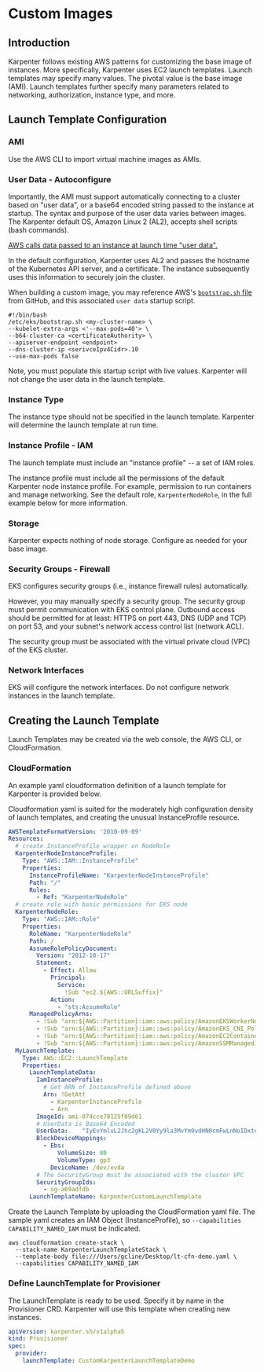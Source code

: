 # Custom Images

## Introduction

Karpenter follows existing AWS patterns for customizing the base image of
instances. More specifically, Karpenter uses EC2 launch templates. Launch
templates may specify many values. The pivotal value is the base image (AMI).
Launch templates further specify many parameters related to networking,
authorization, instance type, and more.  

## Launch Template Configuration

### AMI

Use the AWS CLI to import virtual machine images as AMIs. 

### User Data - Autoconfigure

Importantly, the AMI must support automatically connecting to a cluster based
on "user data", or a base64 encoded string passed to the instance at startup.
The syntax and purpose of the user data varies between images. The Karpenter
default OS, Amazon Linux 2 (AL2), accepts shell scripts (bash commands). 

[AWS calls data passed to an instance at launch time "user
data".](https://docs.aws.amazon.com/AWSEC2/latest/UserGuide/user-data.html#user-data-shell-scripts)

In the default configuration, Karpenter uses AL2 and passes the hostname of the
Kubernetes API server, and a certificate. The instance subsequently uses this
information to securely join the cluster.

When building a custom image, you may reference AWS's [`bootstrap.sh`
file](https://github.com/awslabs/amazon-eks-ami/blob/master/files/bootstrap.sh)
from GitHub, and this associated `user data` startup script. 

```
#!/bin/bash
/etc/eks/bootstrap.sh <my-cluster-name> \
--kubelet-extra-args <'--max-pods=40'> \
--b64-cluster-ca <certificateAuthority> \
--apiserver-endpoint <endpoint> 
--dns-cluster-ip <serivceIpv4Cidr>.10
--use-max-pods false
```

Note, you must populate this startup script with live values. Karpenter will
not change the user data in the launch template. 

### Instance Type

The instance type should not be specified in the launch template. Karpenter
will determine the launch template at run time. 

### Instance Profile - IAM

The launch template must include an "instance profile" -- a set of IAM roles. 

The instance profile must include all the permissions of the default Karpenter
node instance profile. For example, permission to run containers and manage
networking. See the default role, `KarpenterNodeRole`, in the full example
below for more information. 

### Storage

Karpenter expects nothing of node storage. Configure as needed for your base
image.

### Security Groups - Firewall

EKS configures security groups (i.e., instance firewall rules) automatically. 

However, you may manually specify a security group. The security group must
permit communication with EKS control plane. Outbound access should be
permitted for at least: HTTPS on port 443, DNS (UDP and TCP) on port 53, and
your subnet's network access control list (network ACL). 

The security group must be associated with the virtual private cloud (VPC) of
the EKS cluster.

### Network Interfaces

EKS will configure the network interfaces. Do not configure network instances
in the launch template.

## Creating the Launch Template

Launch Templates may be created via the web console, the AWS CLI, or
CloudFormation. 

### CloudFormation


An example yaml cloudformation definition of a launch template for Karpenter is
provided below. 

Cloudformation yaml is suited for the moderately high configuration density of
launch templates, and creating the unusual InstanceProfile resource. 

```yaml
AWSTemplateFormatVersion: '2010-09-09'
Resources:
  # create InstanceProfile wrapper on NodeRole
  KarpenterNodeInstanceProfile:
    Type: "AWS::IAM::InstanceProfile"
    Properties:
      InstanceProfileName: "KarpenterNodeInstanceProfile"
      Path: "/"
      Roles:
        - Ref: "KarpenterNodeRole"
  # create role with basic permissions for EKS node
  KarpenterNodeRole:
    Type: "AWS::IAM::Role"
    Properties:
      RoleName: "KarpenterNodeRole"
      Path: /
      AssumeRolePolicyDocument:
        Version: "2012-10-17"
        Statement:
          - Effect: Allow
            Principal:
              Service:
                !Sub "ec2.${AWS::URLSuffix}"
            Action:
              - "sts:AssumeRole"
      ManagedPolicyArns:
        - !Sub "arn:${AWS::Partition}:iam::aws:policy/AmazonEKSWorkerNodePolicy"
        - !Sub "arn:${AWS::Partition}:iam::aws:policy/AmazonEKS_CNI_Policy"
        - !Sub "arn:${AWS::Partition}:iam::aws:policy/AmazonEC2ContainerRegistryReadOnly"
        - !Sub "arn:${AWS::Partition}:iam::aws:policy/AmazonSSMManagedInstanceCore"
  MyLaunchTemplate:
    Type: AWS::EC2::LaunchTemplate
    Properties: 
      LaunchTemplateData: 
        IamInstanceProfile:
          # Get ARN of InstanceProfile defined above
          Arn: !GetAtt
            - KarpenterInstanceProfile
            - Arn
        ImageId: ami-074cce78125f09d61
        # UserData is Base64 Encoded
        UserData:    "IyEvYmluL2Jhc2gKL2V0Yy9la3MvYm9vdHN0cmFwLnNoIDxteS1jbHVzdGVyLW5hbWU+IFwKLS1rdWJlbGV0LWV4dHJhLWFyZ3MgPCctLW1heC1wb2RzPTQwJz4gXAotLWI2NC1jbHVzdGVyLWNhIDxjZXJ0aWZpY2F0ZUF1dGhvcml0eT4gXAotLWFwaXNlcnZlci1lbmRwb2ludCA8ZW5kcG9pbnQ+IAotLWRucy1jbHVzdGVyLWlwIDxzZXJpdmNlSXB2NENpZHI+LjEwCi0tdXNlLW1heC1wb2RzIGZhbHNl"
        BlockDeviceMappings: 
          - Ebs:
              VolumeSize: 80
              VolumeType: gp3
            DeviceName: /dev/xvda
        # The SecurityGroup must be associated with the cluster VPC
        SecurityGroupIds:
          - sg-a69adfdb
      LaunchTemplateName: KarpenterCustomLaunchTemplate
```

Create the Launch Template by uploading the CloudFormation yaml file. The
sample yaml creates an IAM Object (InstanceProfile), so `--capabilities
CAPABILITY_NAMED_IAM` must be indicated.

```
aws cloudformation create-stack \
  --stack-name KarpenterLaunchTemplateStack \
  --template-body file:///Users/gcline/Desktop/lt-cfn-demo.yaml \
  --capabilities CAPABILITY_NAMED_IAM
```

### Define LaunchTemplate for Provisioner

The LaunchTemplate is ready to be used. Specify it by name in the Provisioner
CRD. Karpenter will use this template when creating new instances.

```yaml
apiVersion: karpenter.sh/v1alpha5
kind: Provisioner
spec:
  provider:
    launchTemplate: CustomKarpenterLaunchTemplateDemo
    
```


